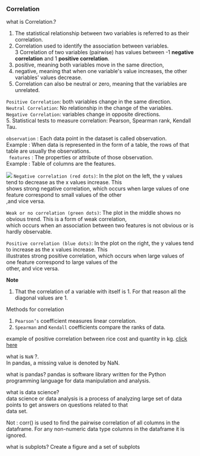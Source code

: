 ### Correlation    

what is Correlation.?   
   
1.  The statistical relationship between two variables is referred to as their correlation.
2. Correlation used to identify the association between variables.   
3 Correlation of two variables (pairwise) has values between -1 **negative correlation** and 1 **positive correlation**.     
4. positive, meaning both variables move in the same direction,  
5. negative, meaning that when one variable's value increases, the other variables' values decrease. 
6. Correlation can also be neutral or zero, meaning that the variables are unrelated.    

`Positive Correlation`: both variables change in the same direction.    
`Neutral Correlation`: No relationship in the change of the variables.   
`Negative Correlation`: variables change in opposite directions.   
5. Statistical tests to measure correlation: Pearson, Spearman rank, Kendall Tau.       


   
`observation` : Each data point in the dataset is called observation.     
Example : When data is represented in the form of a table, the rows of that table are usually the observations.             
` features` : The properties or attribute of those observation.    
Example : Table of columns are the features.        

![](https://files.realpython.com/media/py-corr-1.d13ed60a9b91.png)
`Negative correlation (red dots)`: In the plot on the left, the y values tend to decrease as the x values increase. This    
shows strong negative correlation, which occurs when large values of one feature correspond to small values of the other    
,and vice versa.   
   
   
`Weak or no correlation (green dots)`: The plot in the middle shows no obvious trend. This is a form of weak correlation,    
which occurs when an association between two features is not obvious or is hardly observable.        


`Positive correlation (blue dots)`: In the plot on the right, the y values tend to increase as the x values increase. This     
illustrates strong positive correlation, which occurs when large values of one feature correspond to large values of the          
other, and vice versa.    
  
**Note**    
1. That the correlation of a variable with itself is 1. For that reason all the diagonal values are 1.    


Methods for correlation   
1. `Pearson’s` coefficient measures linear correlation.    
2. `Spearman` and `Kendall` coefficients compare the ranks of data.   

example of positive correlation between rice cost and quantity in kg. [click here](https://github.com/MaazMS/python/blob/master/correlation/basic_correlation_concept_doc/Screenshot%20from%202020-08-27%2016-45-03.png)   

what is `NaN` ?.   
In pandas, a missing value is denoted by NaN.   

what is pandas? 
pandas is software library written for the Python programming language for data manipulation and analysis.        

what is data science?   
data science or data analysis is a process of analyzing large set of data points to get answers on questions related to that   
data set.         

Not : corr() is used to find the pairwise correlation of all columns in the dataframe. For any non-numeric data type columns in the dataframe it is ignored.   

what is subplots? 
 Create a figure and a set of subplots

